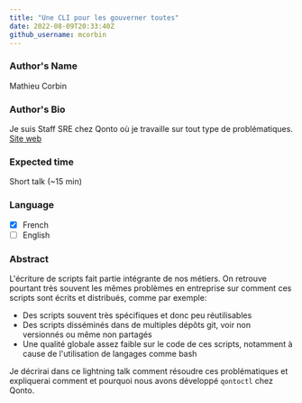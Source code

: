 ```yaml
---
title: "Une CLI pour les gouverner toutes"
date: 2022-08-09T20:33:40Z
github_username: mcorbin
---
```

### Author's Name

Mathieu Corbin

### Author's Bio

Je suis Staff SRE chez Qonto où je travaille sur tout type de problématiques.
[Site web](https://www.mcorbin.fr/)

### Expected time

Short talk (~15 min)

### Language

- [X] French
- [ ] English

### Abstract

L'écriture de scripts fait partie intégrante de nos métiers. On retrouve pourtant très souvent les mêmes problèmes en entreprise sur comment ces scripts sont écrits et distribués, comme par exemple:

- Des scripts souvent très spécifiques et donc peu réutilisables
- Des scripts disséminés dans de multiples dépôts git, voir non versionnés ou même non partagés
- Une qualité globale assez faible sur le code de ces scripts, notamment à cause de l'utilisation de langages comme bash

Je décrirai dans ce lightning talk comment résoudre ces problématiques et expliquerai comment et pourquoi nous avons développé `qontoctl` chez Qonto.

